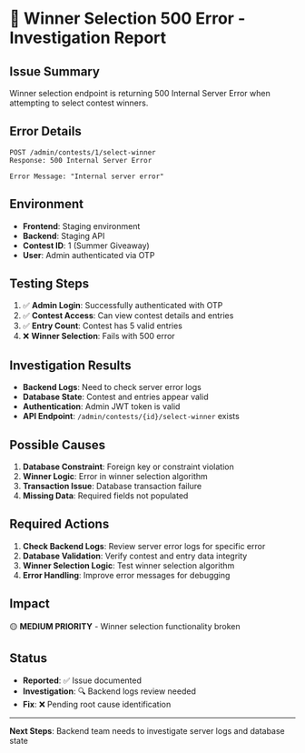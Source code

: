 # 🚨 Winner Selection 500 Error - Investigation Report

## **Issue Summary**
Winner selection endpoint is returning 500 Internal Server Error when attempting to select contest winners.

## **Error Details**
```
POST /admin/contests/1/select-winner
Response: 500 Internal Server Error

Error Message: "Internal server error"
```

## **Environment**
- **Frontend**: Staging environment
- **Backend**: Staging API
- **Contest ID**: 1 (Summer Giveaway)
- **User**: Admin authenticated via OTP

## **Testing Steps**
1. ✅ **Admin Login**: Successfully authenticated with OTP
2. ✅ **Contest Access**: Can view contest details and entries
3. ✅ **Entry Count**: Contest has 5 valid entries
4. ❌ **Winner Selection**: Fails with 500 error

## **Investigation Results**
- **Backend Logs**: Need to check server error logs
- **Database State**: Contest and entries appear valid
- **Authentication**: Admin JWT token is valid
- **API Endpoint**: `/admin/contests/{id}/select-winner` exists

## **Possible Causes**
1. **Database Constraint**: Foreign key or constraint violation
2. **Winner Logic**: Error in winner selection algorithm
3. **Transaction Issue**: Database transaction failure
4. **Missing Data**: Required fields not populated

## **Required Actions**
1. **Check Backend Logs**: Review server error logs for specific error
2. **Database Validation**: Verify contest and entry data integrity
3. **Winner Selection Logic**: Test winner selection algorithm
4. **Error Handling**: Improve error messages for debugging

## **Impact**
🟡 **MEDIUM PRIORITY** - Winner selection functionality broken

## **Status**
- **Reported**: ✅ Issue documented
- **Investigation**: 🔍 Backend logs review needed
- **Fix**: ❌ Pending root cause identification

---
**Next Steps**: Backend team needs to investigate server logs and database state
